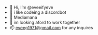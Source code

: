 - 👋 Hi, I’m @eveeifyeve
- 👀 i like codeing a discordbot
- 🌱  Mediamana
- 💞️ im looking aford to work together
- 📫 eveeg1971@gmail.com for any inquires

<!---
eveeify/eveeify is a ✨ special ✨ repository because its `README.md` (this file) appears on your GitHub profile.
You can click the Preview link to take a look at your changes.
--->
